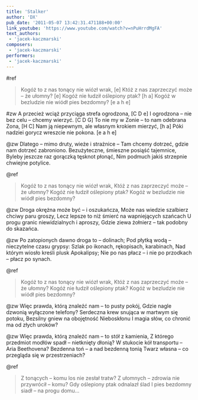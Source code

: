 ```yaml
---
title: 'Stalker'
author: 'DX'
pub_date: '2011-05-07 13:42:31.471188+00:00'
link_youtube: 'https://www.youtube.com/watch?v=nPuHrrdMgFA'
text_authors:
 - 'jacek-kaczmarski'
composers:
 - 'jacek-kaczmarski'
performers:
 - 'jacek-kaczmarski'
---
```


#ref
>Kogóż to z nas tonący nie wiózł wrak, [e]
>Któż z nas zaprzeczyć może – że ułomny? [e]
>Kogóż nie łudził oślepiony ptak? [h a]
>Kogóż w bezludzie nie wiódł pies bezdomny? [e a h e]

#zw
A przecież wciąż przyciąga strefa ogrodzona, [C D e]
I ogrodzona – nie bez celu – chcemy wierzyć. [C D G]
To nie my w Zonie – to nam odebrana Zona, [H C]
Nam ją niepewnym, ale własnym krokiem mierzyć, [h a]
Póki nadziei gorycz wreszcie nie pokona. [e a h e]

@zw
Dlatego – mimo druty, wieże i strażnice –
Tam chcemy dotrzeć, gdzie nam dotrzeć zabroniono.
Bezużyteczne, śmieszne posiąść tajemnice,
Byleby jeszcze raz gorączką tęsknot płonąć,
Nim podmuch jakiś strzepnie chwiejne potylice.

@ref
>Kogóż to z nas tonący nie wiózł wrak,
>Któż z nas zaprzeczyć może – że ułomny?
>Kogóż nie łudził oślepiony ptak?
>Kogóż w bezludzie nie wiódł pies bezdomny?

@zw
Droga okrężna może być – i oszukańcza,
Może nas wiedzie szalbierz chciwy paru groszy,
Lecz lepsze to niż śmierć na wapniejących szańcach
U progu granic niewidzialnych i aproszy,
Gdzie ziewa żołnierz – tak podobny do skazańca.

@zw
Po zatopionych dawno droga to – dolinach;
Pod płytką wodą – nieczytelne czasu grypsy:
Szlak po ikonach, rękopisach, karabinach,
Nad którym wiosło kreśli plusk Apokalipsy;
Nie po nas płacz – i nie po przodkach – płacz po synach.

@ref
>Kogóż to z nas tonący nie wiózł wrak,
>Któż z nas zaprzeczyć może – że ułomny?
>Kogóż nie łudził oślepiony ptak?
>Kogóż w bezludzie nie wiódł pies bezdomny?

@zw
Więc prawda, którą znaleźć nam – to pusty pokój,
Gdzie nagle dzwonią wyłączone telefony?
Serdeczna krew snująca w martwym się potoku,
Bezsilny gniew na obojętność Nieboskłonu
I magia słów, co chronić ma od złych uroków?

@zw
Więc prawda, którą znaleźć nam – to stół z kamienia,
Z którego przedmiot modłów spadł – nietknięty dłonią?
W stukocie kół transportu – Aria Beethovena?
Bezdenna toń – a nad bezdenną tonią
Twarz własna – co przegląda się w przestrzeniach?

@ref
>Z tonących – komu los nie zesłał tratw?
>Z ułomnych – zdrowia nie przywrócił – komu?
>Gdy oślepiony ptak odnalazł ślad
>I pies bezdomny siadł – na progu domu…